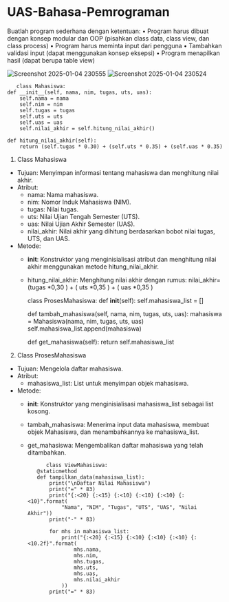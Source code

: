 # UAS-Bahasa-Pemrograman
Buatlah program sederhana dengan ketentuan:
• Program harus dibuat dengan konsep modular dan OOP (pisahkan class data, class view, dan class process)
• Program harus meminta input dari pengguna
• Tambahkan validasi input (dapat menggunakan konsep eksepsi)
• Program menapilkan hasil (dapat berupa table view)

![Screenshot 2025-01-04 230555](https://github.com/user-attachments/assets/6034268d-348b-4a05-a5b6-720e76cfb147)
![Screenshot 2025-01-04 230524](https://github.com/user-attachments/assets/981316cc-c428-4831-9469-2d393b2adfd4)

       class Mahasiswa:
    def __init__(self, nama, nim, tugas, uts, uas):
        self.nama = nama
        self.nim = nim
        self.tugas = tugas
        self.uts = uts
        self.uas = uas
        self.nilai_akhir = self.hitung_nilai_akhir()

    def hitung_nilai_akhir(self):
        return (self.tugas * 0.30) + (self.uts * 0.35) + (self.uas * 0.35)

1. Class Mahasiswa
- Tujuan: Menyimpan informasi tentang mahasiswa dan menghitung nilai akhir.
- Atribut:
  - nama: Nama mahasiswa.
  - nim: Nomor Induk Mahasiswa (NIM).
  - tugas: Nilai tugas.
  - uts: Nilai Ujian Tengah Semester (UTS).
  - uas: Nilai Ujian Akhir Semester (UAS).
  - nilai_akhir: Nilai akhir yang dihitung berdasarkan bobot nilai tugas, UTS, dan UAS.
- Metode:
  - __init__: Konstruktor yang menginisialisasi atribut dan menghitung nilai akhir menggunakan metode hitung_nilai_akhir.
  - hitung_nilai_akhir: Menghitung nilai akhir dengan rumus: nilai_akhir=(tugas *0,30 ) + ( uts *0,35 ) + ( uas *0,35 )

       class ProsesMahasiswa:
    def __init__(self):
        self.mahasiswa_list = []

    def tambah_mahasiswa(self, nama, nim, tugas, uts, uas):
        mahasiswa = Mahasiswa(nama, nim, tugas, uts, uas)
        self.mahasiswa_list.append(mahasiswa)

    def get_mahasiswa(self):
        return self.mahasiswa_list

2. Class ProsesMahasiswa
- Tujuan: Mengelola daftar mahasiswa.
- Atribut:
  - mahasiswa_list: List untuk menyimpan objek mahasiswa.
- Metode:
  - __init__: Konstruktor yang menginisialisasi mahasiswa_list sebagai list kosong.
  - tambah_mahasiswa: Menerima input data mahasiswa, membuat objek Mahasiswa, dan menambahkannya ke mahasiswa_list.
  - get_mahasiswa: Mengembalikan daftar mahasiswa yang telah ditambahkan.

              class ViewMahasiswa:
           @staticmethod
           def tampilkan_data(mahasiswa_list):
               print("\nDaftar Nilai Mahasiswa")
               print("=" * 83)
               print("{:<20} {:<15} {:<10} {:<10} {:<10} {:<10}".format(
                   "Nama", "NIM", "Tugas", "UTS", "UAS", "Nilai Akhir"))
               print("-" * 83)

               for mhs in mahasiswa_list:
                   print("{:<20} {:<15} {:<10} {:<10} {:<10} {:<10.2f}".format(
                       mhs.nama,
                       mhs.nim,
                       mhs.tugas,
                       mhs.uts,
                       mhs.uas,
                       mhs.nilai_akhir
                   ))
               print("=" * 83)

